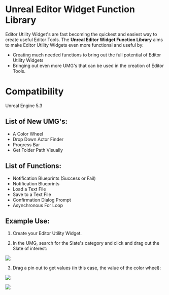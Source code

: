 # Unreal Editor Widget Function Library

Editor Utility Widget's are fast becoming the quickest and easiest way to create useful Editor Tools. The **Unreal Editor Widget Function Library** aims to make Editor Utility Widgets even more functional and useful by:
- Creating much needed functions to bring out the full potential of Editor Utility Widgets
- Bringing out even more UMG's that can be used in the creation of Editor Tools.

# Compatibility

Unreal Engine 5.3

## List of New UMG's:
- A Color Wheel
- Drop Down Actor Finder
- Progress Bar
- Get Folder Path Visually

## List of Functions:
- Notification Blueprints (Success or Fail)
- Notification Blueprints
- Load a Text File
- Save to a Text File
- Confirmation Dialog Prompt
- Asynchronous For Loop


## Example Use:

1. Create your Editor Utility Widget.

2. In the UMG, search for the Slate's category and click and drag out the Slate of interest:

![](https://github.com/offlinedoctor/Unreal-Editor-Widget-Function-Library/blob/main/SampleTutorial/1.%20ClickAndDragSlateWidget.png)

3. Drag a pin out to get values (in this case, the value of the color wheel):

![](https://github.com/offlinedoctor/Unreal-Editor-Widget-Function-Library/blob/main/SampleTutorial/2.1%20Access%20Values.png)

![](https://github.com/offlinedoctor/Unreal-Editor-Widget-Function-Library/blob/main/SampleTutorial/2.2%20Access%20Wheel%20Color%20Value%20(1).png)
